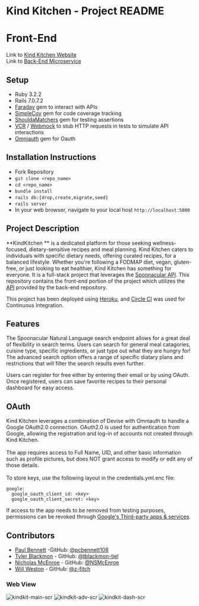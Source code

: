 # Kind Kitchen - Project README
# Front-End

Link to [Kind Kitchen Website](https://consultancy-fe-b49461b80f89.herokuapp.com) <br/>
Link to [Back-End Microservice](https://github.com/WillWeston94/consultancy-be)

## Setup
- Ruby 3.2.2
- Rails 7.0.7.2
- [Faraday](https://github.com/lostisland/faraday) gem to interact with APIs
- [SimpleCov](https://github.com/simplecov-ruby/simplecov) gem for code coverage tracking
- [ShouldaMatchers](https://github.com/thoughtbot/shoulda-matchers) gem for testing assertions
- [VCR](https://github.com/vcr/vcr) / [Webmock](https://github.com/bblimke/webmock) to stub HTTP requests in tests to simulate API interactions
- [Omniauth](https://github.com/omniauth/omniauth) gem for Oauth

## Installation Instructions
 - Fork Repository
 - `git clone <repo_name>`
 - `cd <repo_name>`
 - `bundle install`   
 - `rails db:{drop,create,migrate,seed}`
 - `rails server`
 - In your web browser, navigate to your local host `http://localhost:5000`

## Project Description
**KindKitchen ** is a dedicated platform for those seeking wellness-focused, dietary-sensitive recipes and meal planning. Kind Kitchen caters to individuals with specific dietary needs, offering curated recipes, for a balanced lifestyle. Whether you're following a FODMAP diet, vegan, gluten-free, or just looking to eat healthier, Kind Kitchen has something for everyone. It is a full-stack project that leverages the [Spoonacular API](https://spoonacular.com/food-api). This repository contains the front-end portion of the project which utilizes the [API](https://github.com/WillWeston94/consultancy-be) provided by the back-end repository.

This project has been deployed using [Heroku](https://id.heroku.com/login), and [Circle CI](https://circleci.com/) was used for Continuous Integration.

## Features
The Spoonacular Natural Language search endpoint allows for a great deal of flexibility in search terms. Users can search for general meal catagories, cuisine type, specific ingredients, or just type out what they are hungry for! The advanced search option offers a range of specific diatary plans and restrictions that will filter the search results even further.

Users can register for free either by entering their email or by using OAuth. Once registered, users can save favorite recipes to their personal dashboard for easy access.

## OAuth
Kind Kitchen leverages a combination of Devise with Omniauth to handle a Google OAuth2.0 connection. OAuth2.0 is used for authentication from Google, allowing the registration and log-in of accounts not created through Kind Kitchen.<br><br>
The app requires access to Full Name, UID, and other basic information such as profile pictures, but does NOT grant access to modify or edit any of those details.<br><br>
To store keys, use the following layout in the credentials.yml.enc file:
```
google:
  google_oauth_client_id: <key>
  google_oauth_client_secret: <key>
```

If access to the app needs to be removed from testing purposes, permissions can be revoked through [Google's Third-party apps & services](https://myaccount.google.com/connections).

## Contributors

- [Paul Bennett](https://www.linkedin.com/in/paul-bennett-dev/) -GitHub: [@pcbennett108](https://github.com/pcbennett108)
- [Tyler Blackmon](https://www.linkedin.com/in/tyler-blackmon/) - GitHub: [@tblackmon-tiel](https://github.com/tblackmon-tiel)
- [Nicholas McEnroe](https://www.linkedin.com/in/nicholasmcenroe/) - GitHub: [@NSMcEnroe](https://github.com/NSMcEnroe)
- [Will Weston](https://www.linkedin.com/in/weston-william/) - GitHub: [@z-fitch](https://github.com/WillWeston94)


### Web View
![kindkit-main-scr](https://github.com/WillWeston94/consultancy-fe/assets/88985382/aa85a9da-d9be-4091-8aae-06576676fd00)
![kindkit-adv-scr](https://github.com/WillWeston94/consultancy-fe/assets/88985382/b6ef251a-a87d-47d1-b0f5-420479d842f6)
![kindkit-dash-scr](https://github.com/WillWeston94/consultancy-fe/assets/88985382/17fc09e2-5e92-4b49-bc5f-95d05ed3fb15)

